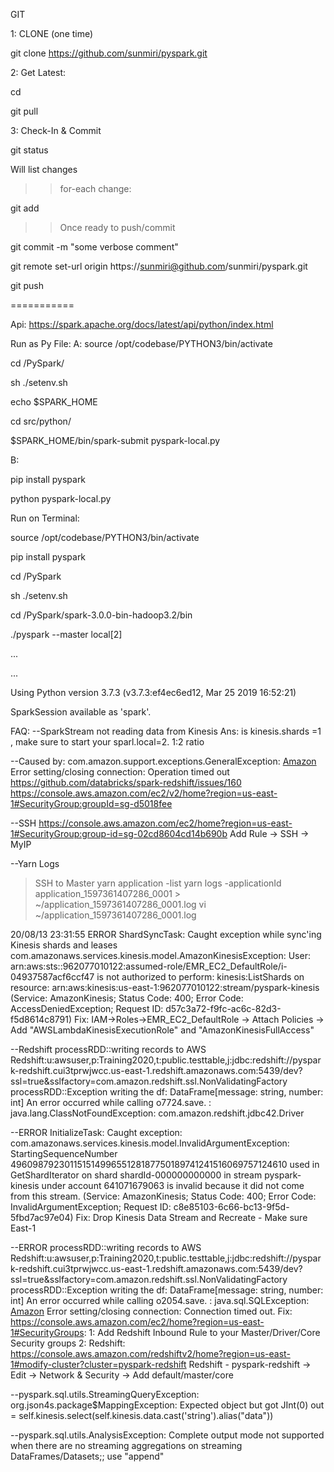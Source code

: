 GIT

1: CLONE (one time)

git clone https://github.com/sunmiri/pyspark.git

2: Get Latest:

cd <your dir>

git pull

3: Check-In & Commit

git status

Will list changes

>>for-each change:

git add <file-with-patch>

>>Once ready to push/commit

git commit -m "some verbose comment"

git remote set-url origin https://sunmiri@github.com/sunmiri/pyspark.git

git push

===========


Api: https://spark.apache.org/docs/latest/api/python/index.html

Run as Py File:
A:
source /opt/codebase/PYTHON3/bin/activate

cd <your-path>/PySpark/

sh ./setenv.sh

echo $SPARK_HOME

cd src/python/

$SPARK_HOME/bin/spark-submit pyspark-local.py

B:

pip install pyspark

python pyspark-local.py

Run on Terminal:

source /opt/codebase/PYTHON3/bin/activate

pip install pyspark

cd <your-path>/PySpark

sh ./setenv.sh

cd <your-path>/PySpark/spark-3.0.0-bin-hadoop3.2/bin

./pyspark --master local[2]

...

...

Using Python version 3.7.3 (v3.7.3:ef4ec6ed12, Mar 25 2019 16:52:21)

SparkSession available as 'spark'.


FAQ:
--SparkStream not reading data from Kinesis
Ans: is kinesis.shards =1 , make sure to start your sparl.local=2. 1:2 ratio

--Caused by: com.amazon.support.exceptions.GeneralException: [Amazon](500150) Error setting/closing connection: Operation timed out
https://github.com/databricks/spark-redshift/issues/160
https://console.aws.amazon.com/ec2/v2/home?region=us-east-1#SecurityGroup:groupId=sg-d5018fee

--SSH
https://console.aws.amazon.com/ec2/home?region=us-east-1#SecurityGroup:group-id=sg-02cd8604cd14b690b
Add Rule -> SSH -> MyIP

--Yarn Logs
>SSH to Master
>yarn application -list
>yarn logs -applicationId application_1597361407286_0001 > ~/application_1597361407286_0001.log
>vi ~/application_1597361407286_0001.log

20/08/13 23:31:55 ERROR ShardSyncTask: Caught exception while sync'ing Kinesis shards and leases
com.amazonaws.services.kinesis.model.AmazonKinesisException: User: arn:aws:sts::962077010122:assumed-role/EMR_EC2_DefaultRole/i-04937587acf6ccf47 is not authorized to perform: kinesis:ListShards on resource: arn:aws:kinesis:us-east-1:962077010122:stream/pyspark-kinesis (Service: AmazonKinesis; Status Code: 400; Error Code: AccessDeniedException; Request ID: d57c3a72-f9fc-ac6c-82d3-f5d8614c8791)
Fix: IAM->Roles->EMR_EC2_DefaultRole -> Attach Policies -> Add "AWSLambdaKinesisExecutionRole" and "AmazonKinesisFullAccess"

--Redshift
processRDD::writing records to AWS Redshift:u:awsuser,p:Training2020,t:public.testtable,j:jdbc:redshift://pyspark-redshift.cui3tprwjwcc.us-east-1.redshift.amazonaws.com:5439/dev?ssl=true&sslfactory=com.amazon.redshift.ssl.NonValidatingFactory
processRDD::Exception writing the df: DataFrame[message: string, number: int] An error occurred while calling o7724.save.
: java.lang.ClassNotFoundException: com.amazon.redshift.jdbc42.Driver

--ERROR InitializeTask: Caught exception: 
com.amazonaws.services.kinesis.model.InvalidArgumentException: StartingSequenceNumber 49609879230115151499655128187750189741241516069757124610 used in GetShardIterator on shard shardId-000000000000 in stream pyspark-kinesis under account 641071679063 is invalid because it did not come from this stream. (Service: AmazonKinesis; Status Code: 400; Error Code: InvalidArgumentException; Request ID: c8e85103-6c66-bc13-9f5d-5fbd7ac97e04)
Fix:
Drop Kinesis Data Stream and Recreate - Make sure East-1

--ERROR
processRDD::writing records to AWS Redshift:u:awsuser,p:Training2020,t:public.testtable,j:jdbc:redshift://pyspark-redshift.cui3tprwjwcc.us-east-1.redshift.amazonaws.com:5439/dev?ssl=true&sslfactory=com.amazon.redshift.ssl.NonValidatingFactory
processRDD::Exception writing the df: DataFrame[message: string, number: int] An error occurred while calling o2054.save.
: java.sql.SQLException: [Amazon](500150) Error setting/closing connection: Connection timed out.
Fix: https://console.aws.amazon.com/ec2/home?region=us-east-1#SecurityGroups:
1: Add Redshift Inbound Rule to your Master/Driver/Core Security groups
2: Redshift: https://console.aws.amazon.com/redshiftv2/home?region=us-east-1#modify-cluster?cluster=pyspark-redshift
Redshift - pyspark-redshift -> Edit -> Network & Security -> Add default/master/core

--pyspark.sql.utils.StreamingQueryException: org.json4s.package$MappingException: Expected object but got JInt(0)
out = self.kinesis.select(self.kinesis.data.cast('string').alias("data"))

--pyspark.sql.utils.AnalysisException: Complete output mode not supported when there are no streaming aggregations on streaming DataFrames/Datasets;;
use "append"